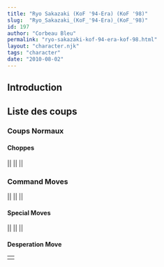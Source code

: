 ```yaml
---
title: "Ryo Sakazaki (KoF '94-Era) (KoF '98)"
slug:  "Ryo_Sakazaki_(KoF_'94-Era)_(KoF_'98)"
id: 197
author: "Corbeau Bleu"
permalink: "ryo-sakazaki-kof-94-era-kof-98.html"
layout: "character.njk"
tags: "character"
date: "2010-08-02"
---
```


## Introduction

## Liste des coups

### Coups Normaux

#### Choppes

||
||
||

### Command Moves

||
||
||

#### Special Moves

||
||
||

#### Desperation Move

|     |
|-----|
|     |
